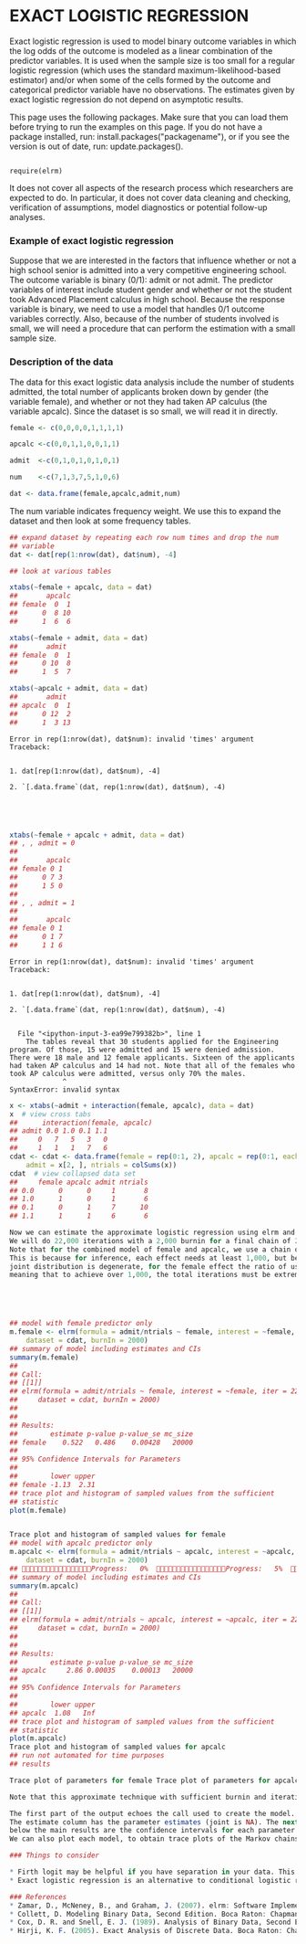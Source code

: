 
EXACT LOGISTIC REGRESSION 
===================================
Exact logistic regression is used to model binary outcome variables in which the log odds of the outcome is modeled as a linear combination of the predictor variables. It is used when the sample size is too small for a regular logistic regression (which uses the standard maximum-likelihood-based estimator) and/or when some of the cells formed by the outcome and categorical predictor variable have no observations. The estimates given by exact logistic regression do not depend on asymptotic results.

This page uses the following packages. Make sure that you can load them before trying to run the examples on this page. If you do not have a package installed, run: install.packages("packagename"), or if you see the version is out of date, run: update.packages().

<pre><code>
require(elrm)
</code></pre>

It does not cover all aspects of the research process which researchers are expected to do. In particular, it does not cover data cleaning and checking, verification of assumptions, model diagnostics or potential follow-up analyses.

### Example of exact logistic regression
Suppose that we are interested in the factors that influence whether or not a high school senior is admitted into a very competitive engineering school. The outcome variable is binary (0/1): admit or not admit. The predictor variables of interest include student gender and whether or not the student took Advanced Placement calculus in high school. Because the response variable is binary, we need to use a model that handles 0/1 outcome variables correctly. Also, because of the number of students involved is small, we will need a procedure that can perform the estimation with a small sample size.

### Description of the data
The data for this exact logistic data analysis include the number of students admitted, the total number of applicants broken down by gender (the variable female), and whether or not they had taken AP calculus (the variable apcalc). Since the dataset is so small, we will read it in directly.



```R
female <- c(0,0,0,0,1,1,1,1)

apcalc <-c(0,0,1,1,0,0,1,1)    

admit  <-c(0,1,0,1,0,1,0,1)      

num    <-c(7,1,3,7,5,1,0,6) 

dat <- data.frame(female,apcalc,admit,num)
```

The num variable indicates frequency weight. We use this to expand the dataset and then look at some frequency tables.



```R
## expand dataset by repeating each row num times and drop the num
## variable
dat <- dat[rep(1:nrow(dat), dat$num), -4]

## look at various tables

xtabs(~female + apcalc, data = dat)
##       apcalc
## female  0  1
##      0  8 10
##      1  6  6

xtabs(~female + admit, data = dat)
##       admit
## female  0  1
##      0 10  8
##      1  5  7

xtabs(~apcalc + admit, data = dat)
##       admit
## apcalc  0  1
##      0 12  2
##      1  3 13
```


    Error in rep(1:nrow(dat), dat$num): invalid 'times' argument
    Traceback:


    1. dat[rep(1:nrow(dat), dat$num), -4]

    2. `[.data.frame`(dat, rep(1:nrow(dat), dat$num), -4)



```R




xtabs(~female + apcalc + admit, data = dat)
## , , admit = 0
## 
##       apcalc
## female 0 1
##      0 7 3
##      1 5 0
## 
## , , admit = 1
## 
##       apcalc
## female 0 1
##      0 1 7
##      1 1 6
```


    Error in rep(1:nrow(dat), dat$num): invalid 'times' argument
    Traceback:


    1. dat[rep(1:nrow(dat), dat$num), -4]

    2. `[.data.frame`(dat, rep(1:nrow(dat), dat$num), -4)



```R

```


      File "<ipython-input-3-ea99e799382b>", line 1
        The tables reveal that 30 students applied for the Engineering program. Of those, 15 were admitted and 15 were denied admission. There were 18 male and 12 female applicants. Sixteen of the applicants had taken AP calculus and 14 had not. Note that all of the females who took AP calculus were admitted, versus only 70% the males.
                 ^
    SyntaxError: invalid syntax




```R
x <- xtabs(~admit + interaction(female, apcalc), data = dat)
x  # view cross tabs
##      interaction(female, apcalc)
## admit 0.0 1.0 0.1 1.1
##     0   7   5   3   0
##     1   1   1   7   6
cdat <- cdat <- data.frame(female = rep(0:1, 2), apcalc = rep(0:1, each = 2), 
    admit = x[2, ], ntrials = colSums(x))
cdat  # view collapsed data set
##     female apcalc admit ntrials
## 0.0      0      0     1       8
## 1.0      1      0     1       6
## 0.1      0      1     7      10
## 1.1      1      1     6       6
```


```R
Now we can estimate the approximate logistic regression using elrm and MCMC sampling. 
We will do 22,000 iterations with a 2,000 burnin for a final chain of 20,000. 
Note that for the combined model of female and apcalc, we use a chain of 5 million. 
This is because for inference, each effect needs at least 1,000, but because the conditional 
joint distribution is degenerate, for the female effect the ratio of useable trials is low, 
meaning that to achieve over 1,000, the total iterations must be extremely high.

```


```R




## model with female predictor only
m.female <- elrm(formula = admit/ntrials ~ female, interest = ~female, iter = 22000, 
    dataset = cdat, burnIn = 2000)
## summary of model including estimates and CIs
summary(m.female)
## 
## Call:
## [[1]]
## elrm(formula = admit/ntrials ~ female, interest = ~female, iter = 22000, 
##     dataset = cdat, burnIn = 2000)
## 
## 
## Results:
##        estimate p-value p-value_se mc_size
## female    0.522   0.486    0.00428   20000
## 
## 95% Confidence Intervals for Parameters
## 
##        lower upper
## female -1.13  2.31
## trace plot and histogram of sampled values from the sufficient
## statistic
plot(m.female)
```


```R

Trace plot and histogram of sampled values for female
## model with apcalc predictor only
m.apcalc <- elrm(formula = admit/ntrials ~ apcalc, interest = ~apcalc, iter = 22000, 
    dataset = cdat, burnIn = 2000)
## Progress:   0%  Progress:   5%  Progress:  10%  Progress:  15%  Progress:  20%  Progress:  25%  Progress:  30%  Progress:  35%  Progress:  40%  Progress:  45%  Progress:  50%  Progress:  55%  Progress:  60%  Progress:  65%  Progress:  70%  Progress:  75%  Progress:  80%  Progress:  85%  Progress:  90%  Progress:  95%  Progress: 100%
## summary of model including estimates and CIs
summary(m.apcalc)
## 
## Call:
## [[1]]
## elrm(formula = admit/ntrials ~ apcalc, interest = ~apcalc, iter = 22000, 
##     dataset = cdat, burnIn = 2000)
## 
## 
## Results:
##        estimate p-value p-value_se mc_size
## apcalc     2.86 0.00035    0.00013   20000
## 
## 95% Confidence Intervals for Parameters
## 
##        lower upper
## apcalc  1.08   Inf
## trace plot and histogram of sampled values from the sufficient
## statistic
plot(m.apcalc)
Trace plot and histogram of sampled values for apcalc
## run not automated for time purposes
## results

```


```R
Trace plot of parameters for female Trace plot of parameters for apcalc

Note that this approximate technique with sufficient burnin and iterations is quite similar with the exact logistic estimates from Stata.

The first part of the output echoes the call used to create the model. The results has three rows, one for the joint distribution, and one for each parameter.
The estimate column has the parameter estimates (joint is NA). The next column gives the p-values. For the joint row, the p-value is that both effects are simultaneously zero. For female and apcalc, it is the p-value for testing that the individual parameter estimate is zero. Next is the Monte Carlo standard errors for the p-value. Finally, mc_size is the length of the Markov chain of sampled values of sufficient statistics used for each parameter estimate. Note that all the length of the chain for the joint test was 5 million, a mere 1,739 for the female parameter. Because each Markov chain needs to be sufficiently long for stable inference, we needed to increase the total chain size to stably estimate female. For apcalc, the chain length is larger than necessary (over 1 million).
below the main results are the confidence intervals for each parameter estimate.
We can also plot each model, to obtain trace plots of the Markov chains.

```


```R
### Things to consider

* Firth logit may be helpful if you have separation in your data. This can be done in R using the logistf package.
* Exact logistic regression is an alternative to conditional logistic regression if you have stratification, since both condition on the number of positive outcomes within each stratum. The estimates from these two analyses will be different because a conditional logistic conditions only on the intercept term, exact logistic conditions on the sufficient statistics of the other regression parameters as well as the intercept term.

### References
* Zamar, D., McNeney, B., and Graham, J. (2007). elrm: Software Implementing Exact-like Inference for Logistic Regression Models. http://www.jstatsoft.org/v21/i03/paper
* Collett, D. Modeling Binary Data, Second Edition. Boca Raton: Chapman and Hall.
* Cox, D. R. and Snell, E. J. (1989). Analysis of Binary Data, Second Edition. Boca Raton: Chapman and Hall.
* Hirji, K. F. (2005). Exact Analysis of Discrete Data. Boca Raton: Chapman and Hall.

```

